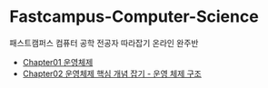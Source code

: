 # Fastcampus-Computer-Science
패스트캠퍼스 컴퓨터 공학 전공자 따라잡기 온라인 완주반

- [Chapter01 운영체제 ](/chapter01/readme.md)
- [Chapter02 운영체제 핵심 개념 잡기 - 운영 체제 구조](/chapter02/readme_architecture.md)